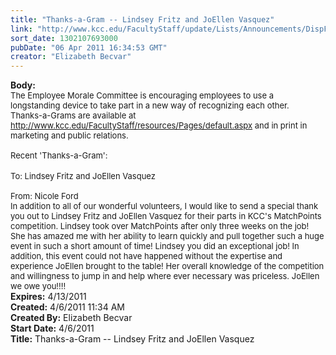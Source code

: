 ```yaml
---
title: "Thanks-a-Gram -- Lindsey Fritz and JoEllen Vasquez"
link: "http://www.kcc.edu/FacultyStaff/update/Lists/Announcements/DispForm.aspx?ID=209"
sort_date: 1302107693000
pubDate: "06 Apr 2011 16:34:53 GMT"
creator: "Elizabeth Becvar"
---
```


<div><b>Body:</b> <div class=ExternalClass79E2F2D56A0D4549A611DA0D5B7B637E><div><font size=2>The Employee Morale Committee is encouraging employees to use a longstanding device to take part in a new way of recognizing each other. <br>Thanks-a-Grams are available at </font><a href="/FacultyStaff/resources/Pages/default.aspx"><font size=2>http://www.kcc.edu/FacultyStaff/resources/Pages/default.aspx</font></a><font size=2> and in print in marketing and public relations. </font></div><font size=2>
<div><br>Recent 'Thanks-a-Gram':</div>
<div></font> </div>
<div><font size=2>To: Lindsey Fritz and JoEllen Vasquez</font></div>
<div><font size=2><br>From: Nicole Ford<br>In addition to all of our wonderful volunteers, I would like to send a special thank you out to Lindsey Fritz and JoEllen Vasquez for their parts in KCC's MatchPoints competition. Lindsey took over MatchPoints after only three weeks on the job! She has amazed me with her ability to learn quickly and pull together such a huge event in such a short amount of time! Lindsey you did an exceptional job! In addition, this event could not have happened without the expertise and experience JoEllen brought to the table! Her overall knowledge of the competition and willingness to jump in and help where ever necessary was priceless. JoEllen we owe you!!!! <br></div></font></div></div>
<div><b>Expires:</b> 4/13/2011</div>
<div><b>Created:</b> 4/6/2011 11:34 AM</div>
<div><b>Created By:</b> Elizabeth Becvar</div>
<div><b>Start Date:</b> 4/6/2011</div>
<div><b>Title:</b> Thanks-a-Gram -- Lindsey Fritz and JoEllen Vasquez</div>

